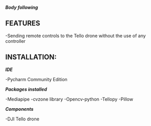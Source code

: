 ***Body following***

## FEATURES

-Sending remote controls to the Tello drone without the use of any controller

## INSTALLATION:

***IDE***

-Pycharm Community Edition

***Packages installed***

-Mediapipe
-cvzone library
-Opencv-python
-Tellopy
-Pillow

***Components***

-DJI Tello drone








